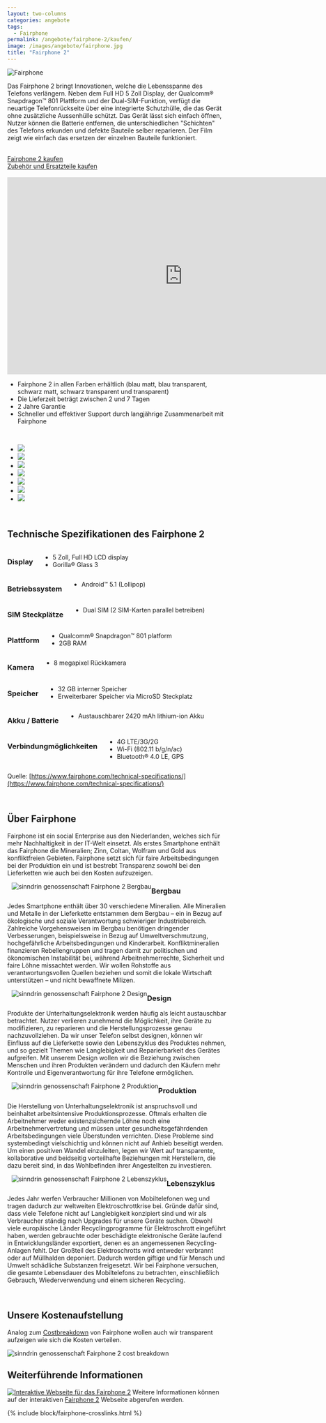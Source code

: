```yaml
---
layout: two-columns
categories: angebote
tags:
  - Fairphone
permalink: /angebote/fairphone-2/kaufen/
image: /images/angebote/fairphone.jpg
title: "Fairphone 2"
---
```

<div class="angebot-top-wide"><img title="Fairphone" src="/images/angebote/fairphone_sub.jpg"></div>

Das Fairphone 2 bringt Innovationen, welche die Lebensspanne des Telefons verlängern. Neben dem Full HD 5 Zoll Display, der Qualcomm&reg; Snapdragon&trade; 801 Plattform und der Dual-SIM-Funktion, verfügt die neuartige Telefonrückseite über eine integrierte Schutzhülle, die das Gerät ohne zusätzliche Aussenhülle schützt. Das Gerät lässt sich einfach öffnen, Nutzer können die Batterie entfernen, die unterschiedlichen "Schichten" des Telefons erkunden und defekte Bauteile selber reparieren. Der Film zeigt wie einfach das ersetzen der einzelnen Bauteile funktioniert.

<br>

<div class="row">
<div class="large-6 columns">
<a href="http://fairphone.faircustomer.ch/" class="button big expand"><i class="fi-arrow-right"></i> Fairphone 2 kaufen</a>
</div>
<div class="large-6 columns">
<a href="/angebote/fairphone-2/zubehoer-und-ersatzteile/" class="button big expand"><i class="fi-arrow-right"></i> Zubehör und Ersatzteile kaufen</a>
</div>
</div>

<br>

<iframe width="803" height="452" src="https://www.youtube.com/embed/6DW733G76BY" frameborder="0" allowfullscreen></iframe>

<br>

* Fairphone 2 in allen Farben erhältlich (blau matt, blau transparent, schwarz matt, schwarz transparent und transparent)
* Die Lieferzeit beträgt zwischen 2 und 7 Tagen
* 2 Jahre Garantie
* Schneller und effektiver Support durch langjährige Zusammenarbeit mit Fairphone

<br>

<ul class="clearing-thumbs" data-clearing>
  <li><a href="/images/angebote/fairphone/fp2-front.jpg"><img src="/images/angebote/fairphone/fp2-front-tumb.jpg"></a></li>
  <li><a href="/images/angebote/fairphone/fp2-side.jpg"><img src="/images/angebote/fairphone/fp2-side-tumb.jpg"></a></li>
  <li><a href="/images/angebote/fairphone/fp2-bl-matt.jpg"><img src="/images/angebote/fairphone/fp2-bl-matt-tumb.jpg"></a></li>
  <li><a href="/images/angebote/fairphone/fp2-bl-trans.jpg"><img src="/images/angebote/fairphone/fp2-bl-trans-tumb.jpg"></a></li>
  <li><a href="/images/angebote/fairphone/fp2-sw-matt.jpg"><img src="/images/angebote/fairphone/fp2-sw-matt-tumb.jpg"></a></li>
  <li><a href="/images/angebote/fairphone/fp2-sw-trans.jpg"><img src="/images/angebote/fairphone/fp2-sw-trans-tumb.jpg"></a></li>
  <li><a href="/images/angebote/fairphone/fp2-trans.jpg"><img src="/images/angebote/fairphone/fp2-trans-tumb.jpg"></a></li>
</ul>

<br>

## <a name="spezifikationen"></a> Technische Spezifikationen des Fairphone 2

<div class="row">
<div class="large-6 columns">
  <h3>Display</h3>
  <ul>
    <li>5 Zoll, Full HD LCD display</li>
    <li>Gorilla&reg; Glass 3</li>
  </ul>
</div>

<div class="large-6 columns">
  <h3>Betriebssystem</h3>
  <ul>
    <li>Android&trade; 5.1 (Lollipop)</li>
  </ul>
</div>
</div>

<div class="row">
<div class="large-6 columns">
  <h3>SIM Steckplätze</h3>
  <ul>
    <li>Dual SIM (2 SIM-Karten parallel betreiben)</li>
  </ul>
</div>

<div class="large-6 columns">
  <h3>Plattform</h3>
  <ul>
    <li>Qualcomm&reg; Snapdragon​​&trade; 801 platform</li>
    <li>2GB RAM</li>
  </ul>
</div>
</div>

<div class="row">
<div class="large-6 columns">
  <h3>Kamera</h3>
  <ul>
    <li>8 megapixel Rückkamera</li>
  </ul>
</div>

<div class="large-6 columns">
  <h3>Speicher</h3>
  <ul>
    <li>32 GB interner Speicher</li>
    <li>Erweiterbarer Speicher via MicroSD Steckplatz</li>
  </ul>
</div>
</div>

<div class="row">
<div class="large-6 columns">
  <h3>Akku / Batterie</h3>
  <ul>
    <li>Austauschbarer 2420 mAh lithium-ion Akku</li>
  </ul>
</div>

<div class="large-6 columns">
  <h3>Verbindungmöglichkeiten</h3>
  <ul>
    <li>4G LTE/3G/2G</li>
    <li>Wi-Fi (802.11 b/g/n/ac)</li>
    <li>Bluetooth&reg; 4.0 LE, GPS</li>
  </ul>
</div>
</div>

Quelle: [https://www.fairphone.com/technical-specifications/](https://www.fairphone.com/technical-specifications/)

<br>

## <a name="überfairphone"></a> Über Fairphone

Fairphone ist ein social Enterprise aus den Niederlanden, welches sich für mehr Nachhaltigkeit in der IT-Welt einsetzt. Als erstes Smartphone enthält das Fairphone die Mineralien; Zinn, Coltan, Wolfram und Gold aus konfliktfreien Gebieten. Fairphone setzt sich für faire Arbeitsbedingungen bei der Produktion ein und ist bestrebt Transparenz sowohl bei den Lieferketten wie auch bei den Kosten aufzuzeigen.

<img style="float: left; padding-left: 10px; padding-bottom: 10px;" src="/images/angebote/fairphone/bergbau2.jpg" alt="sinndrin genossenschaft Fairphone 2 Bergbau" />

### Bergbau

Jedes Smartphone enthält über 30 verschiedene Mineralien. Alle Mineralien und Metalle in der Lieferkette entstammen dem Bergbau – ein in Bezug auf ökologische und soziale Verantwortung schwieriger Industriebereich. Zahlreiche Vorgehensweisen im Bergbau benötigen dringender Verbesserungen, beispielsweise in Bezug auf Umweltverschmutzung, hochgefährliche Arbeitsbedingungen und Kinderarbeit. Konfliktmineralien finanzieren Rebellengruppen und tragen damit zur politischen und ökonomischen Instabilität bei, während Arbeitnehmerrechte, Sicherheit und faire Löhne missachtet werden. Wir wollen Rohstoffe aus verantwortungsvollen Quellen beziehen und somit die lokale Wirtschaft unterstützen – und nicht bewaffnete Milizen.

<img style="float: left; padding-left: 10px; padding-bottom: 10px;" src="/images/angebote/fairphone/design.jpg" alt="sinndrin genossenschaft Fairphone 2 Design" />

### Design

Produkte der Unterhaltungselektronik werden häufig als leicht austauschbar betrachtet. Nutzer verlieren zunehmend die Möglichkeit, ihre Geräte zu modifizieren, zu reparieren und die Herstellungsprozesse genau nachzuvollziehen. Da wir unser Telefon selbst designen, können wir Einfluss auf die Lieferkette sowie den Lebenszyklus des Produktes nehmen, und so gezielt Themen wie Langlebigkeit und Reparierbarkeit des Gerätes aufgreifen. Mit unserem Design wollen wir die Beziehung zwischen Menschen und ihren Produkten verändern und dadurch den Käufern mehr Kontrolle und Eigenverantwortung für ihre Telefone ermöglichen.

<img style="float: left; padding-left: 10px; padding-bottom: 10px;" src="/images/angebote/fairphone/produktion.jpg" alt="sinndrin genossenschaft Fairphone 2 Produktion" />

### Produktion

Die Herstellung von Unterhaltungselektronik ist anspruchsvoll und beinhaltet arbeitsintensive Produktionsprozesse. Oftmals erhalten die Arbeitnehmer weder existenzsichernde Löhne noch eine Arbeitnehmervertretung und müssen unter gesundheitsgefährdenden Arbeitsbedingungen viele Überstunden verrichten. Diese Probleme sind systembedingt vielschichtig und können nicht auf Anhieb beseitigt werden. Um einen positiven Wandel einzuleiten, legen wir Wert auf transparente, kollaborative und beidseitig vorteilhafte Beziehungen mit Herstellern, die dazu bereit sind, in das Wohlbefinden ihrer Angestellten zu investieren.

<img style="float: left; padding-left: 10px; padding-bottom: 10px;" src="/images/angebote/fairphone/lebenszyklus.jpg" alt="sinndrin genossenschaft Fairphone 2 Lebenszyklus" />

### Lebenszyklus

Jedes Jahr werfen Verbraucher Millionen von Mobiltelefonen weg und tragen dadurch zur weltweiten Elektroschrottkrise bei. Gründe dafür sind, dass viele Telefone nicht auf Langlebigkeit konzipiert sind und wir als Verbraucher ständig nach Upgrades für unsere Geräte suchen. Obwohl viele europäische Länder Recyclingprogramme für Elektroschrott eingeführt haben, werden gebrauchte oder beschädigte elektronische Geräte laufend in Entwicklungsländer exportiert, denen es an angemessenen Recycling-Anlagen fehlt. Der Großteil des Elektroschrotts wird entweder verbrannt oder auf Müllhalden deponiert. Dadurch werden giftige und für Mensch und Umwelt schädliche Substanzen freigesetzt. Wir bei Fairphone versuchen, die gesamte Lebensdauer des Mobiltelefons zu betrachten, einschließlich Gebrauch, Wiederverwendung und einem sicheren Recycling.

<br>

## <a name="kostenaufstellung"></a> Unsere Kostenaufstellung

Analog zum [Costbreakdown](https://www.fairphone.com/wp-content/uploads/2015/09/Cost-Breakdown-Fairphone-2-German-1.pdf) von Fairphone wollen auch wir transparent aufzeigen wie sich die Kosten verteilen.

<img src="/images/angebote/fairphone/cost_breakdown07_fairphone2_sinndrin.jpg" alt="sinndrin genossenschaft Fairphone 2 cost breakdown" />

## <a name="weiterführendeinformationen"></a> Weiterführende Informationen

<a href="https://www.fairphone.com/phone/"><img src="/images/angebote/fairphone/fairphone-2-interaktive-webseite.jpg" alt="Interaktive Webseite für das Fairphone 2" /></a>
Weitere Informationen können auf der interaktiven [Fairphone 2](https://www.fairphone.com/phone/) Webseite abgerufen werden.

{% include block/fairphone-crosslinks.html %}